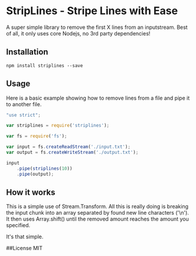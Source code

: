 # StripLines - Stripe Lines with Ease
A super simple library to remove the first X lines from an inputstream. Best of all, it only uses core Nodejs, no 3rd party dependencies!

## Installation
```
npm install striplines --save
```

## Usage
Here is a basic example showing how to remove lines from a file and pipe it to another file.

```js
"use strict";

var striplines = require('striplines');

var fs = require('fs');

var input = fs.createReadStream('./input.txt');
var output = fs.createWriteStream('./output.txt');

input
    .pipe(striplines(10))
    .pipe(output);
```

## How it works
This is a simple use of Stream.Transform. All this is really doing is breaking the input chunk into an array separated by found new line characters ('\n'). It then uses Array.shift() until the removed amount reaches the amount you specified.


It's that simple.


##License
MIT

